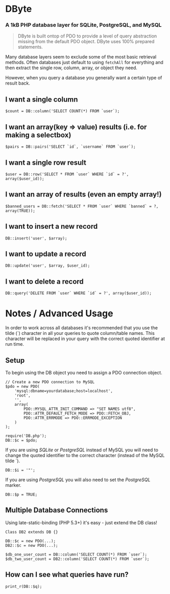# DByte

### A 1kB PHP database layer for SQLite, PostgreSQL, and MySQL

> DByte is built ontop of PDO to provide a level of query abstraction missing
> from the default PDO object. DByte uses 100% prepared statements.

Many database layers seem to exclude some of the most basic retrieval methods.
Often databases just default to using `fetchAll` for everything and then extract
the single row, column, array, or object they need.

However, when you query a database you generally want a certain type of result back.

## I want a single column

	$count = DB::column('SELECT COUNT(*) FROM `user`);

## I want an array(key => value) results (i.e. for making a selectbox)

	$pairs = DB::pairs('SELECT `id`, `username` FROM `user`);

## I want a single row result

	$user = DB::row('SELECT * FROM `user` WHERE `id` = ?', array($user_id));

## I want an array of results (even an empty array!)

	$banned_users = DB::fetch('SELECT * FROM `user` WHERE `banned` = ?, array(TRUE));

## I want to insert a new record

	DB::insert('user', $array);

## I want to update a record

	DB::update('user', $array, $user_id);

## I want to delete a record

	DB::query('DELETE FROM `user` WHERE `id` = ?', array($user_id));

# Notes / Advanced Usage

In order to work across all databases it's recommended that you use the tilde
(\`) character in all your queries to quote column/table names. This character
will be replaced in your query with the correct quoted identifier at run time.

## Setup

To begin using the DB object you need to assign a PDO connection object.

	// Create a new PDO connection to MySQL
	$pdo = new PDO(
		'mysql:dbname=yourdatabase;host=localhost',
		'root',
		'',
		array(
			PDO::MYSQL_ATTR_INIT_COMMAND => "SET NAMES utf8",
			PDO::ATTR_DEFAULT_FETCH_MODE => PDO::FETCH_OBJ,
			PDO::ATTR_ERRMODE => PDO::ERRMODE_EXCEPTION
		)
	);

	require('DB.php');
	DB::$c = $pdo;

If you are using *SQLite* or *PostgreSQL* instead of MySQL you will need to change
the quoted identifier to the correct character (instead of the MySQL tilde \`).

	DB::$i = '"';

If you are using *PostgreSQL* you will also need to set the *PostgreSQL* marker.

	DB::$p = TRUE;

## Multiple Database Connections

Using late-static-binding (PHP 5.3+) it's easy - just extend the DB class!

	Class DB2 extends DB {}

	DB::$c = new PDO(...);
	DB2::$c = new PDO(...);

	$db_one_user_count = DB::column('SELECT COUNT(*) FROM `user`);
	$db_two_user_count = DB2::column('SELECT COUNT(*) FROM `user`);

## How can I see what queries have run?

	print_r(DB::$q);
